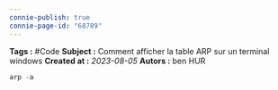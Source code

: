 ```yaml
---
connie-publish: true
connie-page-id: "68789"
---
```


**Tags :** #Code
**Subject :** Comment afficher la table ARP sur un terminal windows
**Created at :** *2023-08-05*
**Autors :** ben HUR


```powershell
arp -a
```

